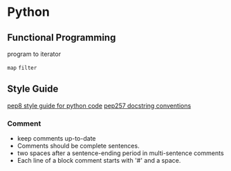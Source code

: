 # Python

## Functional Programming

program to iterator

`map`
`filter`

## Style Guide

[pep8 style guide for python code](https://www.python.org/dev/peps/pep-0008/)
[pep257 docstring conventions](https://www.python.org/dev/peps/pep-0257/)

### Comment

-   keep comments up-to-date
-   Comments should be complete sentences.
-   two spaces after a sentence-ending period in multi-sentence comments
-   Each line of a block comment starts with '#' and a space.